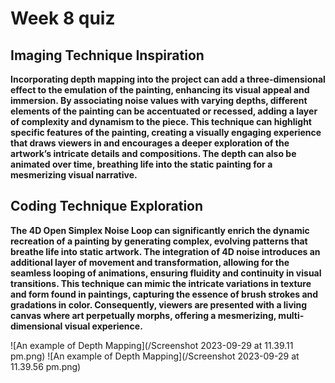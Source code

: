 # Week 8 quiz

## Imaging Technique Inspiration
**Incorporating depth mapping into the project can add a three-dimensional effect to the emulation of the painting, enhancing its visual appeal and immersion. By associating noise values with varying depths, different elements of the painting can be accentuated or recessed, adding a layer of complexity and dynamism to the piece. This technique can highlight specific features of the painting, creating a visually engaging experience that draws viewers in and encourages a deeper exploration of the artwork’s intricate details and compositions. The depth can also be animated over time, breathing life into the static painting for a mesmerizing visual narrative.**


## Coding Technique Exploration
**The 4D Open Simplex Noise Loop can significantly enrich the dynamic recreation of a painting by generating complex, evolving patterns that breathe life into static artwork. The integration of 4D noise introduces an additional layer of movement and transformation, allowing for the seamless looping of animations, ensuring fluidity and continuity in visual transitions. This technique can mimic the intricate variations in texture and form found in paintings, capturing the essence of brush strokes and gradations in color. Consequently, viewers are presented with a living canvas where art perpetually morphs, offering a mesmerizing, multi-dimensional visual experience.**

![An example of Depth Mapping](/Screenshot 2023-09-29 at 11.39.11 pm.png)
![An example of Depth Mapping](/Screenshot 2023-09-29 at 11.39.56 pm.png)